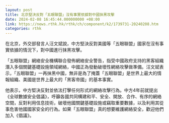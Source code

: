 ```yaml
---
layout: post
title: 北京堅決反對「五眼聯盟」沒有事實依據對中國抺黑攻擊
date: 2024-02-08 16:45:44.000000000 +08:00
link: https://news.rthk.hk/rthk/ch/component/k2/1739731-20240208.htm
categories: rthk
---
```


在北京，外交部發言人汪文斌說，中方堅決反對美國等「五眼聯盟」國家在沒有事實依據的情況下，對中國進行抹黑攻擊。

「五眼聯盟」網絡安全機構聯合發佈網絡安全警告，指受中國政府支持的黑客組織潛入多個關鍵基礎設施領域網絡，中國正為發動破壞性網絡攻擊做準備。汪文斌表示，「五眼聯盟」一再抹黑中國，無非是為了掩蓋「五眼聯盟」是世界上最大的情報組織、美國是世界上最大的「黑客帝國」的基本事實。

他表示，中方堅決反對並依法打擊任何形式的網絡攻擊行為。中方4年前就提出《全球數據安全倡議》，呼籲各國共同構建和平、安全、開放、合作、有序的網絡空間，反對利用信息技術，破壞他國關鍵基礎設施或竊取重要數據，以及利用其從事危害他國國家安全的行為。如果「五眼聯盟」真的想要維護網絡安全，歡迎他們加入《倡議》。
